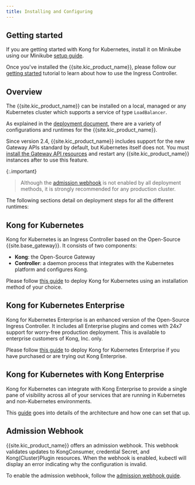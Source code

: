 ```yaml
---
title: Installing and Configuring
---
```


## Getting started

If you are getting started with Kong for Kubernetes,
install it on Minikube using our Minikube [setup guide](/kubernetes-ingress-controller/{{page.kong_version}}/deployment/minikube/).

Once you've installed the {{site.kic_product_name}}, please follow our
[getting started](/kubernetes-ingress-controller/{{page.kong_version}}/guides/getting-started) tutorial to learn
about how to use the Ingress Controller.

## Overview

The {{site.kic_product_name}} can be installed on a local, managed
or any Kubernetes cluster which supports a service of type `LoadBalancer`.

As explained in the [deployment document](/kubernetes-ingress-controller/{{page.kong_version}}/concepts/deployment/), there
are a variety of configurations and runtimes for the {{site.kic_product_name}}.

Since version 2.4, {{site.kic_product_name}} includes support for the new
Gateway APIs standard by default, but Kubernetes itself does not. You must
[install the Gateway API resources](https://gateway-api.sigs.k8s.io/guides/#installing-gateway-api)
and restart any {{site.kic_product_name}} instances after to use this feature.

{:.important}
> Although the [admission webhook](#admission-webhook) is not enabled by
> all deployment methods, it is strongly recommended for any production
> cluster.

The following sections detail on deployment steps for all the different
runtimes:

## Kong for Kubernetes


Kong for Kubernetes is an Ingress Controller based on the
Open-Source {{site.base_gateway}}. It consists of two components:

- **Kong**: the Open-Source Gateway
- **Controller**: a daemon process that integrates with the
  Kubernetes platform and configures Kong.

Please follow [this guide](/kubernetes-ingress-controller/{{page.kong_version}}/deployment/k4k8s/) to deploy Kong for Kubernetes
using an installation method of your choice.

## Kong for Kubernetes Enterprise

Kong for Kubernetes Enterprise is an enhanced version of
the Open-Source Ingress Controller. It includes all
Enterprise plugins and comes with 24x7 support for worry-free
production deployment.
This is available to enterprise customers of Kong, Inc. only.

Please follow [this guide](/kubernetes-ingress-controller/{{page.kong_version}}/deployment/k4k8s-enterprise/) to deploy Kong for Kubernetes
Enterprise if you have purchased or are trying out Kong Enterprise.

## Kong for Kubernetes with Kong Enterprise

Kong for Kubernetes can integrate with Kong Enterprise to
provide a single pane of visibility across all of your services
that are running in Kubernetes and non-Kubernetes environments.

This [guide](/kubernetes-ingress-controller/{{page.kong_version}}/deployment/kong-enterprise/) goes into details of
the architecture and how one can set that up.

## Admission Webhook

{{site.kic_product_name}} offers an admission webhook. This webhook
validates updates to KongConsumer, credential Secret, and Kong(Cluster)Plugin
resources. When the webhook is enabled, kubectl will display an error
indicating why the configuration is invalid.

To enable the admission webhook, follow the [admission webhook guide](/kubernetes-ingress-controller/{{page.kong_version}}/deployment/admission-webhook/).
